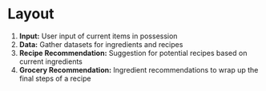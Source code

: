 # Layout
1. **Input:** User input of current items in possession
2. **Data:** Gather datasets for ingredients and recipes
3. **Recipe Recommendation:** Suggestion for potential recipes based on current ingredients
4. **Grocery Recommendation:** Ingredient recommendations to wrap up the final steps of a recipe